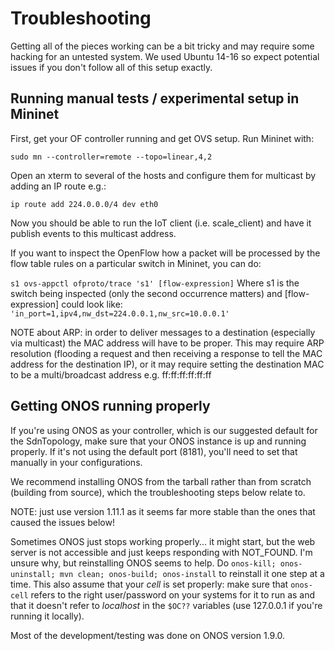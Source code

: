 # Troubleshooting

Getting all of the pieces working can be a bit tricky and may require some hacking for an untested system.
We used Ubuntu 14-16 so expect potential issues if you don't follow all of this setup exactly.

## Running manual tests / experimental setup in Mininet

First, get your OF controller running and get OVS setup.  Run Mininet with:

`sudo mn --controller=remote --topo=linear,4,2`

Open an xterm to several of the hosts and configure them for multicast by adding an IP route e.g.:

`ip route add 224.0.0.0/4 dev eth0`

Now you should be able to run the IoT client (i.e. scale_client) and have it publish events to this multicast address.

If you want to inspect the OpenFlow how a packet will be processed by the flow table rules on a particular switch in Mininet, you can do:

`s1 ovs-appctl ofproto/trace 's1' [flow-expression]`
Where s1 is the switch being inspected (only the second occurrence matters) and [flow-expression] could look like: `'in_port=1,ipv4,nw_dst=224.0.0.1,nw_src=10.0.0.1'`

NOTE about ARP: in order to deliver messages to a destination (especially via multicast) the MAC address will have to be proper.  This may require ARP resolution (flooding a request and then receiving a response to tell the MAC address for the destination IP), or it may require setting the destination MAC to be a multi/broadcast address e.g. ff:ff:ff:ff:ff:ff

## Getting ONOS running properly

If you're using ONOS as your controller, which is our suggested default for the SdnTopology, make sure that your ONOS instance is up and running properly.  If it's not using the default port (8181), you'll need to set that manually in your configurations.

We recommend installing ONOS from the tarball rather than from scratch (building from source), which the troubleshooting steps below relate to.

NOTE: just use version 1.11.1 as it seems far more stable than the ones that caused the issues below!

Sometimes ONOS just stops working properly... it might start, but the web server is not accessible and just keeps responding with NOT_FOUND.
I'm unsure why, but reinstalling ONOS seems to help.  Do `onos-kill; onos-uninstall; mvn clean; onos-build; onos-install` to reinstall it one step at a time.
This also assume that your *cell* is set properly: make sure that `onos-cell` refers to the right user/password on your systems for it to run as and that it doesn't refer to *localhost* in the `$OC??` variables (use 127.0.0.1 if you're running it locally).

Most of the development/testing was done on ONOS version 1.9.0.

